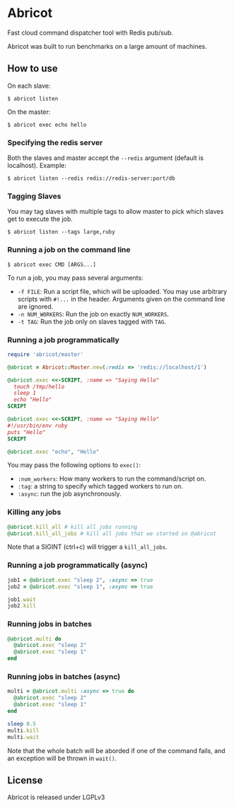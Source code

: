 Abricot
=======

Fast cloud command dispatcher tool with Redis pub/sub.

Abricot was built to run benchmarks on a large amount of machines.

How to use
-----------

On each slave:

```
$ abricot listen
```

On the master:

```
$ abricot exec echo hello
```

### Specifying the redis server

Both the slaves and master accept the `--redis` argument (default is localhost).
Example:

```
$ abricot listen --redis redis://redis-server:port/db
```

### Tagging Slaves

You may tag slaves with multiple tags to allow master to pick which slaves get
to execute the job.

```
$ abricot listen --tags large,ruby
```

### Running a job on the command line

```
$ abricot exec CMD [ARGS...]
```

To run a job, you may pass several arguments:

* `-f FILE`: Run a script file, which will be uploaded. You may use arbitrary
  scripts with `#!...` in the header. Arguments given on the command line are
  ignored.
* `-n NUM_WORKERS`: Run the job on exactly `NUM_WORKERS`.
* `-t TAG`: Run the job only on slaves tagged with `TAG`.

### Running a job programmatically

```ruby
require 'abricot/master'

@abricot = Abricot::Master.new(:redis => 'redis://localhost/1')

@abricot.exec <<-SCRIPT, :name => "Saying Hello"
  touch /tmp/hello
  sleep 1
  echo "Hello"
SCRIPT

@abricot.exec <<-SCRIPT, :name => "Saying Hello"
#!/usr/bin/env ruby
puts "Hello"
SCRIPT

@abricot.exec "echo", "Hello"
```

You may pass the following options to `exec()`:

* `:num_workers`: How many workers to run the command/script on.
* `:tag`: a string to specify which tagged workers to run on.
* `:async`: run the job asynchronously.

### Killing any jobs

```ruby
@abricot.kill_all # kill all jobs running
@abricot.kill_all_jobs # kill all jobs that we started on @abricot
```

Note that a SIGINT (ctrl+c) will trigger a `kill_all_jobs`.

### Running a job programmatically (async)

```ruby
job1 = @abricot.exec "sleep 2", :async => true
job2 = @abricot.exec "sleep 1", :async => true

job1.wait
job2.kill
```

### Running jobs in batches

```ruby
@abricot.multi do
  @abricot.exec "sleep 2"
  @abricot.exec "sleep 1"
end
```

### Running jobs in batches (async)

```ruby
multi = @abricot.multi :async => true do
  @abricot.exec "sleep 2"
  @abricot.exec "sleep 1"
end

sleep 0.5
multi.kill
multi.wait
```

Note that the whole batch will be aborded if one of the command fails, and an
exception will be thrown in `wait()`.

License
--------

Abricot is released under LGPLv3
